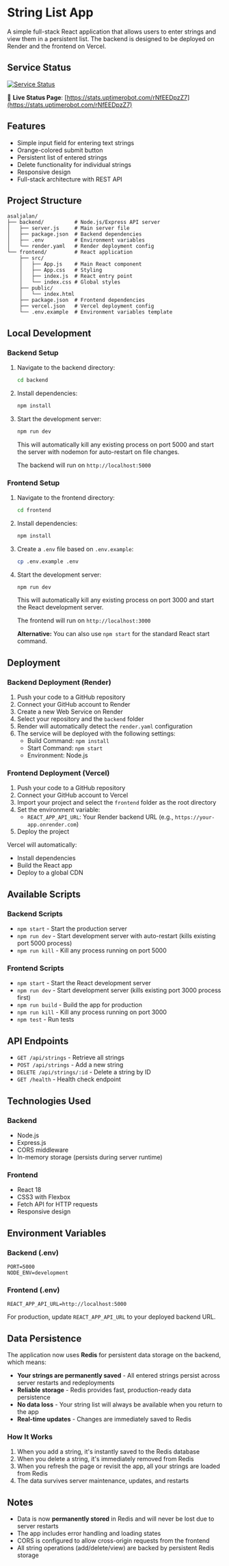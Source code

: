 # String List App

A simple full-stack React application that allows users to enter strings and view them in a persistent list. The backend is designed to be deployed on Render and the frontend on Vercel.

## Service Status

[![Service Status](https://img.shields.io/badge/Service-Online-brightgreen)](https://stats.uptimerobot.com/rNfEEDpzZ7)

🔗 **Live Status Page**: [https://stats.uptimerobot.com/rNfEEDpzZ7](https://stats.uptimerobot.com/rNfEEDpzZ7)

## Features

- Simple input field for entering text strings
- Orange-colored submit button
- Persistent list of entered strings
- Delete functionality for individual strings
- Responsive design
- Full-stack architecture with REST API

## Project Structure

```
asaljalan/
├── backend/          # Node.js/Express API server
│   ├── server.js     # Main server file
│   ├── package.json  # Backend dependencies
│   ├── .env          # Environment variables
│   └── render.yaml   # Render deployment config
└── frontend/         # React application
    ├── src/
    │   ├── App.js    # Main React component
    │   ├── App.css   # Styling
    │   ├── index.js  # React entry point
    │   └── index.css # Global styles
    ├── public/
    │   └── index.html
    ├── package.json  # Frontend dependencies
    ├── vercel.json   # Vercel deployment config
    └── .env.example  # Environment variables template
```

## Local Development

### Backend Setup

1. Navigate to the backend directory:
   ```bash
   cd backend
   ```

2. Install dependencies:
   ```bash
   npm install
   ```

3. Start the development server:
   ```bash
   npm run dev
   ```
   
   This will automatically kill any existing process on port 5000 and start the server with nodemon for auto-restart on file changes.

   The backend will run on `http://localhost:5000`

### Frontend Setup

1. Navigate to the frontend directory:
   ```bash
   cd frontend
   ```

2. Install dependencies:
   ```bash
   npm install
   ```

3. Create a `.env` file based on `.env.example`:
   ```bash
   cp .env.example .env
   ```

4. Start the development server:
   ```bash
   npm run dev
   ```
   
   This will automatically kill any existing process on port 3000 and start the React development server.

   The frontend will run on `http://localhost:3000`
   
   **Alternative:** You can also use `npm start` for the standard React start command.

## Deployment

### Backend Deployment (Render)

1. Push your code to a GitHub repository
2. Connect your GitHub account to Render
3. Create a new Web Service on Render
4. Select your repository and the `backend` folder
5. Render will automatically detect the `render.yaml` configuration
6. The service will be deployed with the following settings:
   - Build Command: `npm install`
   - Start Command: `npm start`
   - Environment: Node.js

### Frontend Deployment (Vercel)

1. Push your code to a GitHub repository
2. Connect your GitHub account to Vercel
3. Import your project and select the `frontend` folder as the root directory
4. Set the environment variable:
   - `REACT_APP_API_URL`: Your Render backend URL (e.g., `https://your-app.onrender.com`)
5. Deploy the project

Vercel will automatically:
- Install dependencies
- Build the React app
- Deploy to a global CDN

## Available Scripts

### Backend Scripts
- `npm start` - Start the production server
- `npm run dev` - Start development server with auto-restart (kills existing port 5000 process)
- `npm run kill` - Kill any process running on port 5000

### Frontend Scripts
- `npm start` - Start the React development server
- `npm run dev` - Start development server (kills existing port 3000 process first)
- `npm run build` - Build the app for production
- `npm run kill` - Kill any process running on port 3000
- `npm test` - Run tests

## API Endpoints

- `GET /api/strings` - Retrieve all strings
- `POST /api/strings` - Add a new string
- `DELETE /api/strings/:id` - Delete a string by ID
- `GET /health` - Health check endpoint

## Technologies Used

### Backend
- Node.js
- Express.js
- CORS middleware
- In-memory storage (persists during server runtime)

### Frontend
- React 18
- CSS3 with Flexbox
- Fetch API for HTTP requests
- Responsive design

## Environment Variables

### Backend (.env)
```
PORT=5000
NODE_ENV=development
```

### Frontend (.env)
```
REACT_APP_API_URL=http://localhost:5000
```

For production, update `REACT_APP_API_URL` to your deployed backend URL.

## Data Persistence

The application now uses **Redis** for persistent data storage on the backend, which means:

- **Your strings are permanently saved** - All entered strings persist across server restarts and redeployments
- **Reliable storage** - Redis provides fast, production-ready data persistence
- **No data loss** - Your string list will always be available when you return to the app
- **Real-time updates** - Changes are immediately saved to Redis

### How It Works

1. When you add a string, it's instantly saved to the Redis database
2. When you delete a string, it's immediately removed from Redis
3. When you refresh the page or revisit the app, all your strings are loaded from Redis
4. The data survives server maintenance, updates, and restarts

## Notes

- Data is now **permanently stored** in Redis and will never be lost due to server restarts
- The app includes error handling and loading states
- CORS is configured to allow cross-origin requests from the frontend
- All string operations (add/delete/view) are backed by persistent Redis storage